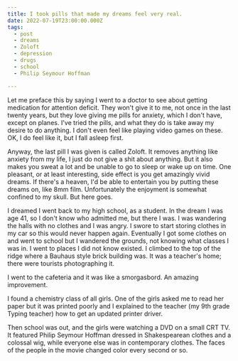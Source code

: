 ```yaml
---
title: I took pills that made my dreams feel very real.
date: 2022-07-19T23:00:00.000Z
tags:
  - post 
  - dreams
  - Zoloft
  - depression
  - drugs
  - school
  - Philip Seymour Hoffman

---
```


Let me preface this by saying I went to a doctor to see about getting medication for attention deficit. They won't give it to me, not once in the last twenty years, but they love giving me pills for anxiety, which I don't have, except on planes. I've tried the pills, and what they do is take away my desire to do anything. I don't even feel like playing video games on these. OK, I do feel like it, but I fall asleep first.

Anyway, the last pill I was given is called Zoloft. It removes anything like anxiety from my life, I just do not give a shit about anything. But it also makes you sweat a lot and be unable to go to sleep or wake up on time. One pleasant, or at least interesting, side effect is you get amazingly vivid dreams. If there's a heaven, I'd be able to entertain you by putting these dreams on, like 8mm film. Unfortunately the enjoyment is somewhat confined to my skull. But here goes.

I dreamed I went back to my high school, as a student. In the dream I was age 41, so I don't know who admitted me, but there I was. I was wandering the halls with no clothes and I was angry. I swore to start storing clothes in my car so this would never happen again. Eventually I got some clothes on and went to school but I wandered the grounds, not knowing what classes I was in. I went to places I did not know existed. I climbed to the top of the ridge where a Bauhaus style brick building was. It was a teacher's home; there were tourists photographing it.

I went to the cafeteria and it was like a smorgasbord. An amazing improvement.

I found a chemistry class of all girls. One of the girls asked me to read her paper but it was printed poorly and I explained to the teacher (my 9th grade Typing teacher) how to get an updated printer driver. 

Then school was out, and the girls were watching a DVD on a small CRT TV. It featured Philip Seymour Hoffman dressed in Shakespearean clothes and a colossal wig, while everyone else was in contemporary clothes. The faces of the people in the movie changed color every second or so.